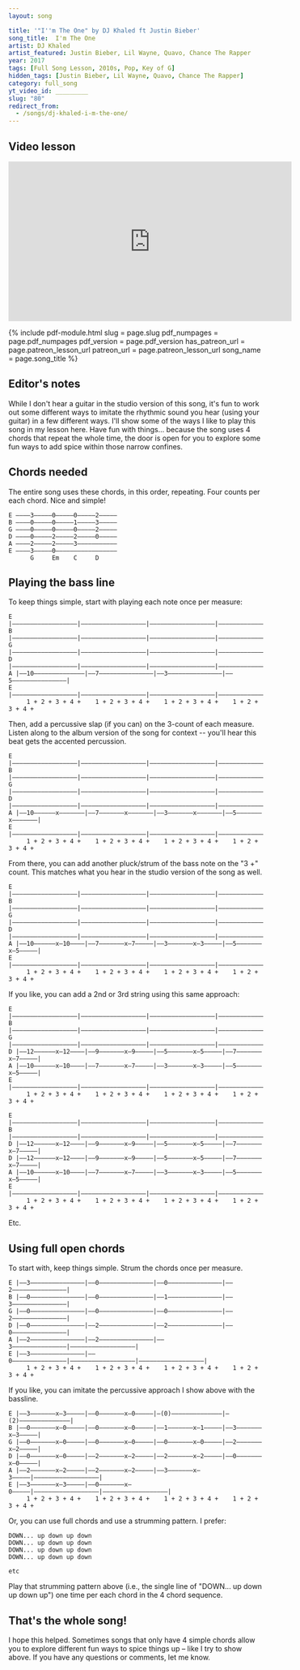 ```yaml
---
layout: song

title: '"I''m The One" by DJ Khaled ft Justin Bieber'
song_title:  I'm The One
artist: DJ Khaled
artist_featured: Justin Bieber, Lil Wayne, Quavo, Chance The Rapper
year: 2017
tags: [Full Song Lesson, 2010s, Pop, Key of G]
hidden_tags: [Justin Bieber, Lil Wayne, Quavo, Chance The Rapper]
category: full_song
yt_video_id: _________
slug: "80"
redirect_from:
  - /songs/dj-khaled-i-m-the-one/
---
```


## Video lesson

<iframe  width="560" height="315" src="https://www.youtube.com/embed/wXhF6C8AOIE?showinfo=0" frameborder="0" allowfullscreen></iframe>



{% include pdf-module.html
     slug = page.slug
     pdf_numpages = page.pdf_numpages
     pdf_version = page.pdf_version
     has_patreon_url = page.patreon_lesson_url
     patreon_url = page.patreon_lesson_url
     song_name = page.song_title %}



## Editor's notes

While I don't hear a guitar in the studio version of this song, it's fun to work out some different ways to imitate the rhythmic sound you hear (using your guitar) in a few different ways. I'll show some of the ways I like to play this song in my lesson here. Have fun with things... because the song uses 4 chords that repeat the whole time, the door is open for you to explore some fun ways to add spice within those narrow confines.

## Chords needed

The entire song uses these chords, in this order, repeating. Four counts per each chord. Nice and simple!

    E ––––3–––––0–––––0–––––2–––––
    B ––––0–––––0–––––1–––––3–––––
    G ––––0–––––0–––––0–––––2–––––
    D ––––0–––––2–––––2–––––0–––––
    A ––––2–––––2–––––3–––––––––––
    E ––––3–––––0–––––––––––––––––
          G     Em    C     D

## Playing the bass line

To keep things simple, start with playing each note once per measure:

    E |––––––––––––––––––|––––––––––––––––––|––––––––––––––––––|––––––––––––––––––|
    B |––––––––––––––––––|––––––––––––––––––|––––––––––––––––––|––––––––––––––––––|
    G |––––––––––––––––––|––––––––––––––––––|––––––––––––––––––|––––––––––––––––––|
    D |––––––––––––––––––|––––––––––––––––––|––––––––––––––––––|––––––––––––––––––|
    A |––10––––––––––––––|––7–––––––––––––––|––3–––––––––––––––|––5–––––––––––––––|
    E |––––––––––––––––––|––––––––––––––––––|––––––––––––––––––|––––––––––––––––––|
         1 + 2 + 3 + 4 +    1 + 2 + 3 + 4 +    1 + 2 + 3 + 4 +    1 + 2 + 3 + 4 +  

Then, add a percussive slap (if you can) on the 3-count of each measure. Listen along to the album version of the song for context -- you'll hear this beat gets the accented percussion.

    E |––––––––––––––––––|––––––––––––––––––|––––––––––––––––––|––––––––––––––––––|
    B |––––––––––––––––––|––––––––––––––––––|––––––––––––––––––|––––––––––––––––––|
    G |––––––––––––––––––|––––––––––––––––––|––––––––––––––––––|––––––––––––––––––|
    D |––––––––––––––––––|––––––––––––––––––|––––––––––––––––––|––––––––––––––––––|
    A |––10––––––x–––––––|––7–––––––x–––––––|––3–––––––x–––––––|––5–––––––x–––––––|
    E |––––––––––––––––––|––––––––––––––––––|––––––––––––––––––|––––––––––––––––––|
         1 + 2 + 3 + 4 +    1 + 2 + 3 + 4 +    1 + 2 + 3 + 4 +    1 + 2 + 3 + 4 +  

From there, you can add another pluck/strum of the bass note on the "3 +" count. This matches what you hear in the studio version of the song as well.

    E |––––––––––––––––––|––––––––––––––––––|––––––––––––––––––|––––––––––––––––––|
    B |––––––––––––––––––|––––––––––––––––––|––––––––––––––––––|––––––––––––––––––|
    G |––––––––––––––––––|––––––––––––––––––|––––––––––––––––––|––––––––––––––––––|
    D |––––––––––––––––––|––––––––––––––––––|––––––––––––––––––|––––––––––––––––––|
    A |––10––––––x–10––––|––7–––––––x–7–––––|––3–––––––x–3–––––|––5–––––––x–5–––––|
    E |––––––––––––––––––|––––––––––––––––––|––––––––––––––––––|––––––––––––––––––|
         1 + 2 + 3 + 4 +    1 + 2 + 3 + 4 +    1 + 2 + 3 + 4 +    1 + 2 + 3 + 4 +  

If you like, you can add a 2nd or 3rd string using this same approach:

    E |––––––––––––––––––|––––––––––––––––––|––––––––––––––––––|––––––––––––––––––|
    B |––––––––––––––––––|––––––––––––––––––|––––––––––––––––––|––––––––––––––––––|
    G |––––––––––––––––––|––––––––––––––––––|––––––––––––––––––|––––––––––––––––––|
    D |––12––––––x–12––––|––9–––––––x–9–––––|––5–––––––x–5–––––|––7–––––––x–7–––––|
    A |––10––––––x–10––––|––7–––––––x–7–––––|––3–––––––x–3–––––|––5–––––––x–5–––––|
    E |––––––––––––––––––|––––––––––––––––––|––––––––––––––––––|––––––––––––––––––|
         1 + 2 + 3 + 4 +    1 + 2 + 3 + 4 +    1 + 2 + 3 + 4 +    1 + 2 + 3 + 4 +  

    E |––––––––––––––––––|––––––––––––––––––|––––––––––––––––––|––––––––––––––––––|
    B |––––––––––––––––––|––––––––––––––––––|––––––––––––––––––|––––––––––––––––––|
    D |––12––––––x–12––––|––9–––––––x–9–––––|––5–––––––x–5–––––|––7–––––––x–7–––––|
    D |––12––––––x–12––––|––9–––––––x–9–––––|––5–––––––x–5–––––|––7–––––––x–7–––––|
    A |––10––––––x–10––––|––7–––––––x–7–––––|––3–––––––x–3–––––|––5–––––––x–5–––––|
    E |––––––––––––––––––|––––––––––––––––––|––––––––––––––––––|––––––––––––––––––|
         1 + 2 + 3 + 4 +    1 + 2 + 3 + 4 +    1 + 2 + 3 + 4 +    1 + 2 + 3 + 4 +  

Etc.

## Using full open chords

To start with, keep things simple. Strum the chords once per measure.

    E |––3–––––––––––––––|––0–––––––––––––––|––0–––––––––––––––|––2–––––––––––––––|
    B |––0–––––––––––––––|––0–––––––––––––––|––1–––––––––––––––|––3–––––––––––––––|
    G |––0–––––––––––––––|––0–––––––––––––––|––0–––––––––––––––|––2–––––––––––––––|
    D |––0–––––––––––––––|––2–––––––––––––––|––2–––––––––––––––|––0–––––––––––––––|
    A |––2–––––––––––––––|––2–––––––––––––––|––3–––––––––––––––|––––––––––––––––––|
    E |––3–––––––––––––––|––0–––––––––––––––|––––––––––––––––––|––––––––––––––––––|
         1 + 2 + 3 + 4 +    1 + 2 + 3 + 4 +    1 + 2 + 3 + 4 +    1 + 2 + 3 + 4 +  

If you like, you can imitate the percussive approach I show above with the bassline.

    E |––3–––––––x–3–––––|––0–––––––x–0–––––|–(0)––––––––––––––|–(2)––––––––––––––|
    B |––0–––––––x–0–––––|––0–––––––x–0–––––|––1–––––––x–1–––––|––3–––––––x–3–––––|
    G |––0–––––––x–0–––––|––0–––––––x–0–––––|––0–––––––x–0–––––|––2–––––––x–2–––––|
    D |––0–––––––x–0–––––|––2–––––––x–2–––––|––2–––––––x–2–––––|––0–––––––x–0–––––|
    A |––2–––––––x–2–––––|––2–––––––x–2–––––|––3–––––––x–3–––––|––––––––––––––––––|
    E |––3–––––––x–3–––––|––0–––––––x–0–––––|––––––––––––––––––|––––––––––––––––––|
         1 + 2 + 3 + 4 +    1 + 2 + 3 + 4 +    1 + 2 + 3 + 4 +    1 + 2 + 3 + 4 +  

Or, you can use full chords and use a strumming pattern. I prefer:

    DOWN... up down up down
    DOWN... up down up down
    DOWN... up down up down
    DOWN... up down up down

    etc

Play that strumming pattern above (i.e., the single line of "DOWN... up down up down up") one time per each chord in the 4 chord sequence.

## That's the whole song!

I hope this helped. Sometimes songs that only have 4 simple chords allow you to explore different fun ways to spice things up – like I try to show above. If you have any questions or comments, let me know.
